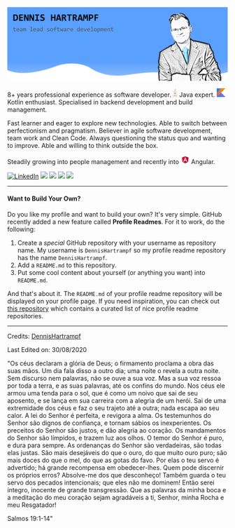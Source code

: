 <img src="https://raw.githubusercontent.com/DennisHartrampf/DennisHartrampf/master/img/header.jpg" alt="Image showing Dennis Hartrampf, team lead software development">

8+ years professional experience as software developer. <img src="https://raw.githubusercontent.com/DennisHartrampf/DennisHartrampf/master/img/java.svg" alt="" height="20"> Java expert. <img src="https://raw.githubusercontent.com/DennisHartrampf/DennisHartrampf/master/img/kotlin.svg" alt="" height="20"> Kotlin enthusiast. Specialised in backend development and build management.

Fast learner and eager to explore new technologies. Able to switch between perfectionism and pragmatism. Believer in agile software development, team work and Clean Code. Always questioning the status quo and wanting to improve. Able and willing to think outside the box.

Steadily growing into people management and recently into <img src="https://raw.githubusercontent.com/DennisHartrampf/DennisHartrampf/master/img/angular.svg" alt="" height="20"> Angular.

<!-- https://github-readme-stats.vercel.app/api?username=DennisHartrampf&show_icons=true -->
<p>
  <a href="https://www.linkedin.com/in/dennis-hartrampf"><img src="https://img.shields.io/badge/LinkedIn--_.svg?style=social&logo=linkedin" alt="LinkedIn"></a>
  <a href="#"><img src="https://img.shields.io/badge/Java-Expert-_.svg?logo=java"></a>
  <a href="#"><img src="https://img.shields.io/badge/Kotlin-Enthusiast-_.svg?logo=kotlin"></a>
  <a href="#"><img src="https://img.shields.io/badge/TDD-Advocate-_.svg"></a>
  <a href="#"><img src="https://img.shields.io/badge/Clean%20Code-Evangelist-_.svg"></a>
</p>

<hr>

#### Want to Build Your Own?

Do you like my profile and want to build your own? It's very simple. GitHub recently added a new feature called **Profile Readmes**. For it to work, do the following:

1. Create a *special* GitHub repository with your username as repository name. My username is `DennisHartrampf` so my profile readme repository has the name `DennisHartrampf`.
1. Add a `README.md` to this repository.
1. Put some cool content about yourself (or anything you want) into `README.md`.

And that's about it. The `README.md` of your profile readme repository will be displayed on your profile page. If you need inspiration, you can check out [this repository](https://github.com/abhisheknaiidu/awesome-github-profile-readme) which contains a curated list of nice profile readme repositories.

-----
Credits: [DennisHartrampf](https://github.com/DennisHartrampf)

Last Edited on: 30/08/2020


"Os céus declaram a glória de Deus; o firmamento proclama a obra das suas mãos.
Um dia fala disso a outro dia; uma noite o revela a outra noite.
Sem discurso nem palavras, não se ouve a sua voz.
Mas a sua voz ressoa por toda a terra, e as suas palavras, até os confins do mundo. Nos céus ele armou uma tenda para o sol,
que é como um noivo que sai de seu aposento, e se lança em sua carreira com a alegria de um herói.
Sai de uma extremidade dos céus e faz o seu trajeto até a outra; nada escapa ao seu calor.
A lei do Senhor é perfeita, e revigora a alma. Os testemunhos do Senhor são dignos de confiança, e tornam sábios os inexperientes.
Os preceitos do Senhor são justos, e dão alegria ao coração. Os mandamentos do Senhor são límpidos, e trazem luz aos olhos.
O temor do Senhor é puro, e dura para sempre. As ordenanças do Senhor são verdadeiras, são todas elas justas.
São mais desejáveis do que o ouro, do que muito ouro puro; são mais doces do que o mel, do que as gotas do favo.
Por elas o teu servo é advertido; há grande recompensa em obedecer-lhes.
Quem pode discernir os próprios erros? Absolve-me dos que desconheço!
Também guarda o teu servo dos pecados intencionais; que eles não me dominem! Então serei íntegro, inocente de grande transgressão.
Que as palavras da minha boca e a meditação do meu coração sejam agradáveis a ti, Senhor, minha Rocha e meu Resgatador!

Salmos 19:1-14"
